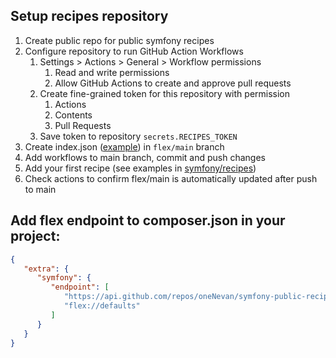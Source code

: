 ## Setup recipes repository

1. Create public repo for public symfony recipes
2. Configure repository to run GitHub Action Workflows
   1. Settings > Actions > General > Workflow permissions
      1. Read and write permissions
      2. Allow GitHub Actions to create and approve pull requests
   2. Create fine-grained token for this repository with permission
      1. Actions
      2. Contents
      3. Pull Requests
   3. Save token to repository `secrets.RECIPES_TOKEN`
3. Create index.json ([example](https://symfony.com/doc/current/setup/flex_private_recipes.html#github-1)) in `flex/main` branch
4. Add workflows to main branch, commit and push changes
5. Add your first recipe (see examples in [symfony/recipes](https://github.com/symfony/recipes))
6. Check actions to confirm flex/main is automatically updated after push to main

## Add flex endpoint to composer.json in your project:

```json
{
   "extra": {
      "symfony": {
         "endpoint": [
            "https://api.github.com/repos/oneNevan/symfony-public-recipes-demo/contents/index.json?ref=flex/main",
            "flex://defaults"
         ]
      }
   }
}
```
